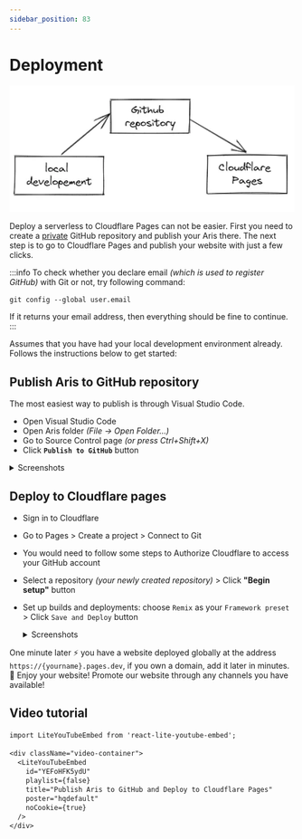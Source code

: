 ```yaml
---
sidebar_position: 83
---
```


# Deployment

![aris 1.x deployment model](./img/aris-1.x-deployment-model.webp)

Deploy a serverless to Cloudflare Pages can not be easier. First you need to create a [private](../getting-started/faqs.mdx) GitHub repository and publish your Aris there. The next step is to go to Cloudflare Pages and publish your website with just a few clicks.

:::info
To check whether you declare email *(which is used to register GitHub)* with Git or not, try following command:
```
git config --global user.email
```
If it returns your email address, then everything should be fine to continue.
:::

Assumes that you have had your local development environment already. Follows the instructions below to get started:

## Publish Aris to GitHub repository

The most easiest way to publish is through Visual Studio Code.

- Open Visual Studio Code
- Open Aris folder *(File -> Open Folder...)*
- Go to Source Control page *(or press Ctrl+Shift+X)*
- Click **`Publish to GitHub`** button

<details>
<summary>Screenshots</summary>

<div style={{textAlign: 'center'}}>

![Publish to GitHub](./img/publish-aris-to-git-hub-the-first-time.webp)

![Publish to GitHub Successfully](./img/publish-aris-to-git-hub-the-first-time-successful.webp)

</div>

:::warning
You must publish your Aris to **`private repository`**.
:::

</details>

## Deploy to Cloudflare pages

- Sign in to Cloudflare
- Go to Pages > Create a project > Connect to Git
- You would need to follow some steps to Authorize Cloudflare to access your GitHub account
- Select a repository *(your newly created repository)* > Click **"Begin setup"** button
- Set up builds and deployments: choose `Remix` as your `Framework preset` > Click `Save and Deploy` button

  <details>
  <summary>Screenshots</summary>
  <div style={{textAlign: 'center'}}>

  ![Deploy to Cloudflare Pages](./img/deploy-to-cloudflare.webp)

  </div>
  </details>

One minute later ⚡ you have a website deployed globally at the address `https://{yourname}.pages.dev`, if you own a domain, add it later in minutes. 🎉 Enjoy your website! Promote our website through any channels you have available!

## Video tutorial

```mdx-code-block
import LiteYouTubeEmbed from 'react-lite-youtube-embed';

<div className="video-container">
  <LiteYouTubeEmbed
    id="YEFoHFK5ydU"
    playlist={false}
    title="Publish Aris to GitHub and Deploy to Cloudflare Pages"
    poster="hqdefault"
    noCookie={true}
  />
</div>
```